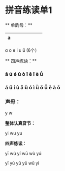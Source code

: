 # 拼音练读单1

** 单韵母：**

| a |  |  |  |  |  |  |
| :---: | :---: | :---: | :---: | :---: | :---: | :--- |


ɑ   o  e  i  u  ü  \(6个）

** 四声练读：**

### ā    ú   é   ū   ò   ī   ě   ǐ   è   ǘ

### á    ǔ  í  ù  ǎ  ǖ  ó  ì  ǜ  ǒ ǚ     ē  à  ō

### **声母：**

y w

**整体认真音节：**

yi  wu  yu

**四声练读：**

yī  wú   yí  wū  wù  yú

yǐ  yù   yǔ  yū  wǔ  yì

